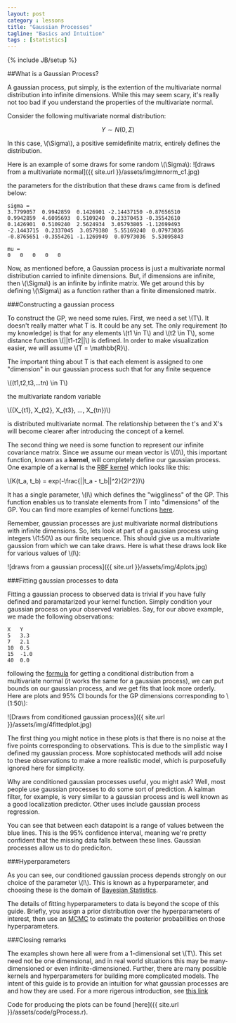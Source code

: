 ```yaml
---
layout: post
category : lessons
title: "Gaussian Processes"
tagline: "Basics and Intuition" 
tags : [statistics]
---
```

{% include JB/setup %}

##What is a Gaussian Process?


A gaussian process, put simply, is the extention of the multivariate normal
distribution into infinite dimensions. While this may seem scary, it's really
not too bad if you understand the properties of the multivariate normal.

Consider the following multivariate normal distribution:

$$Y \sim N(0,\Sigma)$$

In this case, \\(\Sigma\\), a positive semidefinite matrix, entirely defines the distribution. 

Here is an example of some draws for some random \\(\Sigma\\):
![draws from a multivariate normal]({{ site.url }}/assets/img/mnorm_c1.jpg)

the parameters for the distribution that these draws came from is defined below:

    sigma = 
    3.7799057  0.9942859  0.1426901 -2.14437150 -0.87656510
    0.9942859  4.6095693  0.5109240  0.23370453 -0.35542610
    0.1426901  0.5109240  2.5624934  3.05793805 -1.12699493
    -2.1443715  0.2337045  3.0579380  5.55169240  0.07973036
    -0.8765651 -0.3554261 -1.1269949  0.07973036  5.53095843

    mu = 
    0	0	0	0	0

Now, as mentioned before, a Gaussian process is just a multivariate normal distribution carried to infinite dimensions. But, if dimensions are infinite, then \\(\Sigma\\) is an infinite by infinite matrix. We get around this by defining \\(\Sigma\\) as a function rather than a finite dimensioned matrix.  

###Constructing a gaussian process

To construct the GP, we need some rules. First, we need a set \\(T\\). It doesn't
really matter what T is. It could be any set. The only requirement (to my knowledge) is that for any elements \\(t1 \in T\\) and \\(t2 \in T\\), some distance function \\(||t1-t2||\\) is defined. In order to make visualization easier, we will assume \\(T = \mathbb{R}\\). 

The important thing about T is that each element is assigned to one "dimension" in our gaussian process such that for any finite sequence 

\\((t1,t2,t3,...tn) \in T\\)

the multivariate random variable 

\\((X_{t1}, X_{t2}, X_{t3}, ..., X_{tn})\\)

is distributed multivariate normal. The relationship between the t's and X's will become clearer after introducing the concept of a kernel.

The second thing we need is some function to represent our infinite covariance matrix. Since we assume our mean vector is \\(0\\), this important function, known as a __kernel__, will completely define our gaussian process. One example of a kernal is the 
[RBF kernel](http://en.wikipedia.org/wiki/Radial_basis_function_kernel)
which looks like this:

\\(K(t_a, t_b) = exp(-\frac{||t_a - t_b||^2}{2l^2})\\)

It has a single parameter, \\(l\\) which defines the "wiggliness" of the GP. This function enables us to translate elements from T into "dimensions" of the GP. You can find more examples of kernel functions [here](http://mlg.eng.cam.ac.uk/duvenaud/cookbook/index.html).

Remember, gaussian processes are just multivariate normal distributions with infinite dimensions. So, lets look at part of a gaussian process using integers \\(1:50\\) as our finite sequence. This should give us a multivariate gaussion from which we can take draws. Here is what these draws look like for various values of \\(l\\):


![draws from a gaussian process]({{ site.url }}/assets/img/4plots.jpg)

###Fitting gaussian processes to data

Fitting a gaussian process to observed data is trivial if you have fully defined and paramatarized your kernel function. Simply condition your gaussian process on your observed variables. Say, for our above example, we made the following observations:

    X  	Y
    5	3.3
    7	2.1
    10	0.5
    15	-1.0
    40	0.0

following the [formula](http://en.wikipedia.org/wiki/Multivariate_normal_distribution#Conditional_distributions) for getting a conditional distribution from a multivariate normal (it works the same for a gaussian process), we can put bounds on our gaussian process, and we get fits that look more orderly. Here are plots and 95% CI bounds for the GP dimensions corresponding to \\(1:50\\):

![Draws from conditioned gaussian process]({{ site.url }}/assets/img/4fittedplot.jpg)

The first thing you might notice in these plots is that there is no noise at the five points corresponding to observations. This is due to the simplistic way I defined my gaussian process. More sophistocated methods will add noise to these observations to make a more realistic model, which is purposefully ignored here for simplicity.

Why are conditioned gaussian processes useful, you might ask? Well, most people use gaussian processes to do some sort of prediction.
A kalman filter, for example, is very similar to a gaussian process and is well known as a good localization predictor. Other uses include gaussian process regression.

 You can see that between each datapoint is a range of values between the blue lines. This is the 95% confidence interval, meaning we're pretty confident that the missing data falls between these lines. Gaussian processes allow us to do prediciton.

###Hyperparameters

As you can see, our conditioned gaussian process depends strongly on our choice of the parameter \\(l\\). This is known as a hyperparameter, and choosing these is the domain of [Bayesian Statistics](http://en.wikipedia.org/wiki/Bayesian_statistics). 

The details of fitting hyperparameters to data is beyond the scope of this guide. Briefly, you assign a prior distribution over the hyperparameters of interest, then use an [MCMC](http://en.wikipedia.org/wiki/Markov_chain_Monte_Carlo) to estimate the posterior probabilities on those hyperparameters.

###Closing remarks

The examples shown here all were from a 1-dimensional set \\(T\\). This set need not be one dimensional, and in real world situations this may be many-dimensioned or even infinite-dimensioned. Further, there are many possible kernels and hyperparameters for building more complicated models. The intent of this guide is to provide an intuition for what gaussian processes are and how they are used. For a more rigerous introduction, see [this link](http://www.cs.toronto.edu/~hinton/csc2515/notes/gp_slides_fall08.pdf) 

Code for producing the plots can be found [here]({{ site.url }}/assets/code/gProcess.r).
